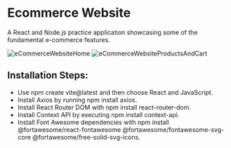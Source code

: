 # Ecommerce Website

A React and Node.js practice application showcasing some of the fundamental e-commerce features.

![eCommerceWebsiteHome](https://github.com/mukumbasar/ecommerce-website/assets/93601245/938410e7-2d90-418f-8bd2-47355956a450)
![eCommerceWebsiteProductsAndCart](https://github.com/mukumbasar/ecommerce-website/assets/93601245/03c29d6d-e2f8-4fd3-bc97-54396ce62fcf)

## Installation Steps:
- Use npm create vite@latest and then choose React and JavaScript.
- Install Axios by running npm install axios.
- Install React Router DOM with npm install react-router-dom.
- Install Context API by executing npm install context-api.
- Install Font Awesome dependencies with npm install @fortawesome/react-fontawesome @fortawesome/fontawesome-svg-core @fortawesome/free-solid-svg-icons.
